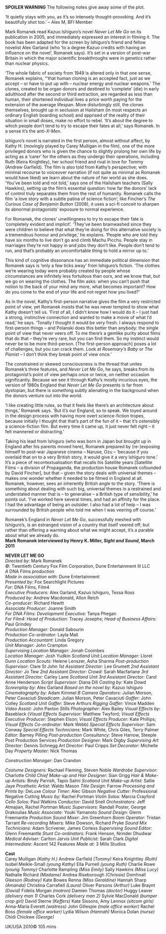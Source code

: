 


**SPOILER WARNING** The following notes give away some of the plot.

‘It quietly stays with you, as it’s so intensely thought-provoking. And it’s beautifully shot too.’ – Alex M, BFI Member

Mark Romanek read Kazuo Ishiguro’s novel _Never Let Me Go_ on its publication in 2005, and immediately expressed an interest in filming it. The book has been adapted for the screen by Ishiguro’s friend and fellow novelist Alex Garland (who ‘to a degree Kazuo credits with having an influence on the novel’, Romanek says). It’s set in a version of post-war Britain in which the major scientific breakthroughs were in genetics rather than nuclear physics.

‘The whole fabric of society from 1949 is altered only in that one sense, Romanek explains, “’that human cloning is an accepted fact, just as we accept – or have to put up with – nuclear energy and nuclear weapons.’ The clones, created to be organ donors and destined to ‘complete’ (die) in early adulthood after the second or third extraction, are regarded as less than human, their shortened individual lives a price worth paying for the extension of the average lifespan. More disturbingly still, the clones themselves, brought up in seclusion at Hailsham (in most respects an ordinary English boarding school) and apprised of the reality of their situation in small doses, make no effort to rebel. ‘It’s about the degree to which people don’t tend to try to escape their fates at all,’ says Romanek. In a sense it’s the anti-_X-Men_.

Ishiguro’s novel is narrated in the first person, almost without affect, by Kathy H. (movingly played by Carey Mulligan in the film), one of the more privileged donors who is given the chance to slightly prolong her own life by acting as a ‘carer’ for the others as they undergo their operations, including Ruth (Keira Knightley), her school friend and rival in love for Tommy (Andrew Garfield). The film is also told from Kathy’s perspective; with minimal recourse to voiceover narration (if not quite as minimal as Romanek would have liked) we learn about the nature of her world as she does. ‘You’ve been told and not told,’ says one of the Hailsham teachers (Sally Hawkins), setting up the film’s essential question: how far the donors’ lack of control truly separates them from the rest of humanity. Romanek calls the film ‘a love story with a subtle patina of science fiction’; like Fincher’s _The Curious Case of Benjamin Button_ (2008), it uses a sci-fi conceit to sharpen its abnormal protagonists’ exposure to normal experience.

For Romanek, the clones’ unwillingness to try to escape their fate is ‘completely evident and implicit’. ‘They’ve been brainwashed since they were children to believe that what they’re doing for this alternative society is a tremendous honour and privilege,’ he explains. ‘People who are told they have six months to live don’t go and climb Machu Picchu. People stay in marriages they’re not happy in and jobs they don’t like. People don’t tend to run, and that’s probably an uncomfortable thing to hold a mirror up to.’

This kind of cognitive dissonance has an immediate political dimension that Romanek says is ‘only a few ticks away’ from Ishiguro’s fiction. ‘The clothes we’re wearing today were probably created by people whose circumstances are infinitely less fortuitous than ours, and we know that, but we go on wearing the clothes. The film asks: when you can’t push that notion to the back of your mind any more, what becomes important? How do you come to the end of your life and not regret how you lived?’

As in the novel, Kathy’s first-person narrative gives the film a very restricted point of view, yet Romanek insists that he was never tempted to show what Kathy doesn’t tell us. ‘First of all, I didn’t know how I would do it – I just had a strong, instinctive connection and wanted to make a movie of what I’d read,’ he says. ‘Tonally I thought it would be very fresh. I always respond to first-person things – and Polanski does this better than anybody: the single point of view that never veers off. To me there’s a gemlike purity about films that do that – they’re very rare, but you can find them. So my instinct would never be to be more third-person. [The first-person approach] poses a lot of challenges, but you can crack them. Look at _Rosemary’s Baby_ or _The Pianist_ – I don’t think they break point of view once.’

The constrained or skewed consciousness is the thread that unites Romanek’s three features, and _Never Let Me Go_, he says, breaks from its protagonist’s point of view perhaps once or twice, on neither occasion significantly. Because we see it through Kathy’s mostly incurious eyes, the version of 1980s England that _Never Let Me Go_ presents is far from dystopian, but there is something subtly alienating in the background when the donors venture out into the world.

‘I like creating little rules, so that it feels like there’s an architecture about things,’ Romanek says. ‘But it’s our England, so to speak. We toyed around in the design process with having more overt science-fiction tropes, because initially I thought that that’s part of the fun of it – that it’s ostensibly a science-fiction film. But every time it came up, it just never felt right – it felt mannered or distracting.’

Taking his lead from Ishiguro (who was born in Japan but brought up in England after his parents moved here), Romanek prepared by (re-)exposing himself to post-war Japanese cinema – Naruse, Ozu – ‘because if you overlaid that on to a very British story, it would give it a very Ishiguro tone.’ It’s a piece of recontextualisation that recalls his Satellite years [Satellite Films – a division of Propaganda, the production house Romanek cofounded by David Fincher], but that – given the story deals with universal themes – makes one wonder whether it needed to be filmed in England at all. Romanek, however, sees an inherently British angle to the story. ‘There is something about dealing with such big, universal themes in a restrained and understated manner that is – to generalise – a British type of sensibility,’ he points out. ‘I’ve worked here several times, and had an affinity for the place. I had the advantage of being an outsider. I also had a lot of help – I was surrounded by British people who told me when I was veering off course.’

Romanek’s England in _Never Let Me Go_, successfully meshed with Ishiguro’s, is an estranged vision of a country that itself veered off; but rather than offering a warning about what we might accept, it’s a parable about what we already do.  
**Mark Romanek interviewed by Henry K. Miller, _Sight and Sound_, March 2011**  

**NEVER LET ME GO**  
_Directed by:_ Mark Romanek  
_©:_ Twentieth Century Fox Film Corporation, Dune Entertainment III LLC  
_A_ DNA Films _production_  
_Made in association with:_ Dune Entertainment  
_Presented by:_ Fox Searchlight Pictures  
_For:_ DNA Films, Film4  
_Executive Producers:_ Alex Garland, Kazuo Ishiguro, Tessa Ross  
_Produced by:_ Andrew Macdonald, Allon Reich  
_Co-producer:_ Richard Hewitt  
_Associate Producer:_ Joanne Smith  
_For DNA Films: Development Executive:_ Tanya Phegan  
_For Film4: Head of Production:_ Tracey Josephs; _Head of Business Affairs:_ Paul Grindey  
_Production Manager:_ Donald Sabourin  
_Production Co-ordinator:_ Layla Mall  
_Production Accountant:_ Linda Gregory  
_Unit Manager:_ John Crampton  
_Supervising Location Manager:_ Jonah Coombes  
_Location Manager:_ Josh Yudkin
_Scotland Unit Location Manager:_ Lloret Dunn
_Location Scouts:_ Helene Lenszer, Asha Sharma
_Post-production Supervisor:_ Clare St John
_1st Assistant Director:_ Lee Grumett
_2nd Assistant Director:_ Jo Tew
_2nd Assistant Director: Crowd:_ Sarah Macfarlane
_3rd Assistant Director:_ Carley Lane
_Scotland Unit 3rd Assistant Director:_ Carol Anne Henderson
_Script Supervisor:_ Diana Dill
_Casting by:_ Kate Dowd
_Screenplay by:_ Alex Garland
_Based on the novel by:_ Kazuo Ishiguro
_Cinematography by:_ Adam Kimmel
_B Camera Operators:_ Julian Morson, Peter Cavaciuti
_Steadicam:_ Julian Morson, Peter Cavaciuti
_Gaffer:_ John Colley
_Scotland Unit Gaffer:_ Steve Arthurs
_Rigging Gaffer:_ Vince Madden
_Video Assist:_ John Paxton
_Stills Photographer:_ Alex Bailey
_Visual Effects by:_ Baseblack (_Visual Effects Supervisor:_ Matthew Twyford; _Visual Effects Executive Producer:_ Stephen Elson; _Visual Effects Producer:_ Kate Phillips; _Visual Effects Co-ordinator:_ Mark Webb)
_Special Effects Supervisor:_ Sam Conway
_Special Effects Technicians:_ Mark White, Chris Giles, Terry Palmer
_Editor:_ Barney Pilling
_Post-production Consultancy:_ Steve Harrow, Steeple Post Production Services
_Production Designer:_ Mark Digby
_Supervising Art Director:_ Dennis Schnegg
_Art Director:_ Paul Cripps
_Set Decorator:_ Michelle Day
_Property Master:_ Nick Thomas

_Construction Manager:_ Dan Crandon

_Costume Designers:_ Rachael Fleming, Steven Noble
_Wardrobe Supervisor:_ Charlotte Child
_Chief Make-up and Hair Designer:_ Sian Grigg
_Hair & Make-up Artists:_ Bindy Parrish, Tapio Salmi
_Scotland Unit Make-up Artist:_ Sallie Jaye
_Prosthetic Artist:_ Waldo Mason
_Title Design:_ Farrow
_Processing and Prints by:_ DeLuxe
_Colour Timer:_ Alec Gibson
_Negative Cutter:_ Professional Negative Cutting
_Music by:_ Rachel Portman
_Violin Solos:_ Marcia Crayford
_Cello Solos:_ Paul Watkins
_Conductor:_ David Snell
_Orchestrators:_ Jeff Atmajian, Rachel Portman
_Music Supervisors:_ Randall Poster, George Drakoulias
_Music Associate:_ Youki Yamanoto
_Sound Design:_ Glenn Freemantle
_Production Sound Mixer:_ Jim Greenhorn
_Boom Operator:_ Tristan Tarrant
_Re-recording Mixers:_ Mike Dowson, Richard Pryke
_Sound Mix Technicians:_ Adam Scrivener, James Corless
_Supervising Sound Editor:_ Glenn Freemantle
_Stunt Co-ordinators:_ Frank Henson, Nrinder Dhudwar
_Medical Adviser:_ Carlton Jarvis
_Unit Publicist:_ Sarah Clark
_Digital Intermediate:_ Ascent 142 Features
_Made at:_ 3 Mills Studios

**Cast**  
Carey Mulligan _(Kathy H.)_
Andrew Garfield _(Tommy)_
Keira Knightley _(Ruth)_
Isobel Meikle-Small _(young Kathy)_
Ella Purnell _(young Ruth)_
Charlie Rowe _(young Tommy)_
Charlotte Rampling _(Miss Emily)_
Sally Hawkins _(Miss Lucy)_
Nathalie Richard _(Madame)_
Andrea Riseborough _(Chrissie)_
Domhnall Gleeson _(Rodney)_
Kate Bowes Renna _(Miss Geraldine)_
Hannah Sharp _(Amanda)_
Christina Carrafiell _(Laura)_
Oliver Parsons _(Arthur)_
Luke Braynt _(David)_
Fidelis Morgan _(matron)_
Damien Thomas _(doctor)_
Huggy Leaver _(delivery man 1)_
Charles Cork _(delivery man 2)_
Sylvie MacDonald _(bumper crop girl)_
David Sterne _(Keffers)_
Kate Sissons, Amy Lennox _(sitcom girls)_
Anna-Maria Everett _(waitress)_
John Gillespie _(male office worker)_
Rachel Boss _(female office worker)_
Lydia Wilson _(Hannah)_
Monica Dolan _(nurse)_
Chidi Chickwe _(George)_

UK/USA 2010©
105 mins
<!--stackedit_data:
eyJoaXN0b3J5IjpbLTE2MzkxNzM2NzBdfQ==
-->